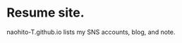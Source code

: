 # Resume site.

naohito-T.github.io lists my SNS accounts, blog, and note.

<!-- assetsに動画を置いて記載する -->
